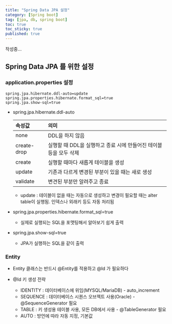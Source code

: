```yaml
---
title: "Spring Data JPA 설정"
category: [Spring boot]
tag: [jpa, db, spring boot]
toc: true
toc_sticky: true
published: true
---
```

작성중...

## Spring Data JPA 를 위한 설정

### application.properties 설정 
```properties
spring.jpa.hibernate.ddl-auto=update
spring.jpa.properties.hibernate.format_sql=true
spring.jpa.show-sql=true
```

- spring.jpa.hibernate.ddl-auto

    |   속성값          |    의미    |
    |   :---            |   :---    |
    |    none           |   DDL을 하지 않음                                                 |
    |    create-drop    |   실행할 때 DDL을 실행하고 종료 시에 만들어진 테이블 등을 모두 삭제   |
    |    create         |   실행할 때마다 새롭게 테이블을 생성                                |
    |    update         |   기존과 다르게 변경된 부분이 있을 때는 새로 생성                    |
    |    validate       |   변견된 부분만 알려주고 종료                                      |

    - update : 테이블이 없을 때는 자동으로 생성하고 변경이 필요할 때는 alter table이 실행됨. 인덱스나 외래키 등도 자동 처리됨

- spring.jpa.properties.hibernate.format_sql=true
    - 실제로 실행되는 SQL을 포맷팅해서 알아보기 쉽게 출력

- spring.jpa.show-sql=true
    - JPA가 실행하는 SQL을 같이 출력

### Entity

- Entity 클래스는 반드시 @Entity를 적용하고 @Id 가 필요하다
- @Id 키 생성 전략

    - IDENTITY : 데이터베이스에 위임(MYSQL/MariaDB) - auto_increment
    - SEQUENCE : 데이터베이스 시퀀스 오브젝트 사용(Oracle) - @SequenceGenerator 필요
    - TABLE : 키 생성용 테이블 사용, 모든 DB에서 사용 - @TableGenerator 필요
    - AUTO : 방언에 따라 자동 지정, 기본값